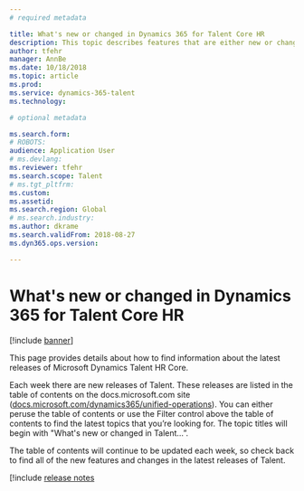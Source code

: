 ```yaml
---
# required metadata

title: What's new or changed in Dynamics 365 for Talent Core HR
description: This topic describes features that are either new or changed in Microsoft Dynamics 365 for Talent Core HR.
author: tfehr
manager: AnnBe
ms.date: 10/18/2018
ms.topic: article
ms.prod: 
ms.service: dynamics-365-talent
ms.technology: 

# optional metadata

ms.search.form: 
# ROBOTS: 
audience: Application User
# ms.devlang: 
ms.reviewer: tfehr
ms.search.scope: Talent
# ms.tgt_pltfrm: 
ms.custom: 
ms.assetid: 
ms.search.region: Global
# ms.search.industry: 
ms.author: dkrame
ms.search.validFrom: 2018-08-27
ms.dyn365.ops.version: 

---
```


# What's new or changed in Dynamics 365 for Talent Core HR 

[!include [banner](includes/banner.md)]

This page provides details about how to find information about the latest releases of Microsoft Dynamics Talent HR Core.

Each week there are new releases of Talent. These releases are listed in the table of contents on the docs.microsoft.com site ([docs.microsoft.com/dynamics365/unified-operations](../../index.md)). You can either peruse the table of contents or use the Filter control above the table of contents to find the latest topics that you’re looking for. The topic titles will begin with "What's new or changed in Talent…”.

The table of contents will continue to be updated each week, so check back to find all of the new features and changes in the latest releases of Talent.

[!include [release notes](../fin-and-ops/includes/release-notes.md)
